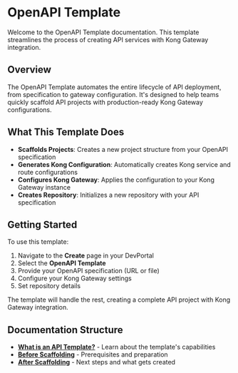 # OpenAPI Template

Welcome to the OpenAPI Template documentation. This template streamlines the process of creating API services with Kong Gateway integration.

## Overview

The OpenAPI Template automates the entire lifecycle of API deployment, from specification to gateway configuration. It's designed to help teams quickly scaffold API projects with production-ready Kong Gateway configurations.

## What This Template Does

- **Scaffolds Projects**: Creates a new project structure from your OpenAPI specification
- **Generates Kong Configuration**: Automatically creates Kong service and route configurations
- **Configures Kong Gateway**: Applies the configuration to your Kong Gateway instance
- **Creates Repository**: Initializes a new repository with your API specification

## Getting Started

To use this template:

1. Navigate to the **Create** page in your DevPortal
2. Select the **OpenAPI Template**
3. Provide your OpenAPI specification (URL or file)
4. Configure your Kong Gateway settings
5. Set repository details

The template will handle the rest, creating a complete API project with Kong Gateway integration.

## Documentation Structure

- **[What is an API Template?](what-is-api-template.md)** - Learn about the template's capabilities
- **[Before Scaffolding](before-scaffolding.md)** - Prerequisites and preparation
- **[After Scaffolding](after-scaffolding.md)** - Next steps and what gets created

